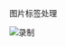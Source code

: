 图片标签处理

![录制](https://dn-coding-net-production-file.qbox.me/8ffda737-277f-43b0-8ad1-0485a15ae37a.gif?download/GIF.gif&e=1444722597&token=goE9CtaiT5YaIP6ZQ1nAafd_C1Z_H2gVP8AwuC-5:zxIfXN0werh7uqbXk2V26lBSpAc=)